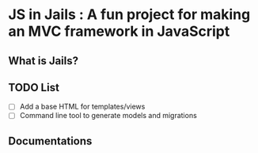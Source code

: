 # JS in Jails : A fun project for making an MVC framework in JavaScript

## What is Jails?

## TODO List

- [ ] Add a base HTML for templates/views
- [ ] Command line tool to generate models and migrations

## Documentations